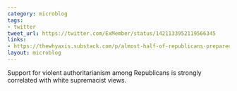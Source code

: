 ```yaml
---
category: microblog
tags:
- twitter
tweet_url: https://twitter.com/ExMember/status/1421133952119566345
links:
- https://thewhyaxis.substack.com/p/almost-half-of-republicans-prepared
layout: microblog
---
```

Support for violent authoritarianism among Republicans is strongly correlated with white supremacist views.

